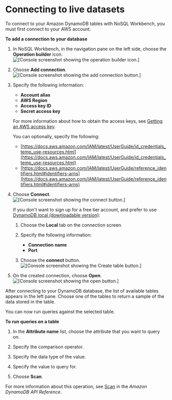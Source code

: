 # Connecting to live datasets<a name="workbench.querybuilder.connect"></a>

To connect to your Amazon DynamoDB tables with NoSQL Workbench, you must first connect to your AWS account\.

**To add a connection to your database**

1. In NoSQL Workbench, in the navigation pane on the left side, choose the **Operation builder** icon\.  
![\[Console screenshot showing the operation builder icon.\]](http://docs.aws.amazon.com/amazondynamodb/latest/developerguide/images/workbench/QueryBuilderChoose.png)

1. Choose **Add connection**\.  
![\[Console screenshot showing the add connection button.\]](http://docs.aws.amazon.com/amazondynamodb/latest/developerguide/images/workbench/QueryBuilderConnectToDynamoDBButton.png)

1. Specify the following information:
   + **Account alias**
   + **AWS Region**
   + **Access key ID**
   + **Secret access key**

   For more information about how to obtain the access keys, see [Getting an AWS access key](https://docs.aws.amazon.com/amazondynamodb/latest/developerguide/SettingUp.DynamoWebService.html#SettingUp.DynamoWebService.GetCredentials)\.

   You can optionally, specify the following:
   + [https://docs.aws.amazon.com/IAM/latest/UserGuide/id_credentials_temp_use-resources.html](https://docs.aws.amazon.com/IAM/latest/UserGuide/id_credentials_temp_use-resources.html)
   + [https://docs.aws.amazon.com/IAM/latest/UserGuide/reference_identifiers.html#identifiers-arns](https://docs.aws.amazon.com/IAM/latest/UserGuide/reference_identifiers.html#identifiers-arns)

1. Choose **Connect**\.  
![\[Console screenshot showing the connect button.\]](http://docs.aws.amazon.com/amazondynamodb/latest/developerguide/images/workbench/QueryBuilderConnect.png)

    If you don't want to sign up for a free tier account, and prefer to use [ DynamoDB local \(downloadable version\)](https://docs.aws.amazon.com/amazondynamodb/latest/developerguide/DynamoDBLocal.html): 

   1. Choose the **Local** tab on the connection screen\.

   1. Specify the following information:
      + **Connection name**
      + **Port**

   1. Choose the **connect** button\.  
![\[Console screenshot showing the Create table button.\]](http://docs.aws.amazon.com/amazondynamodb/latest/developerguide/images/workbench/QueryBuilderConnectLocal.png)

1. On the created connection, choose **Open**\.  
![\[Console screenshot showing the open button.\]](http://docs.aws.amazon.com/amazondynamodb/latest/developerguide/images/workbench/QueryBuilderOpenConnection.png)

After connecting to your DynamoDB database, the list of available tables appears in the left pane\. Choose one of the tables to return a sample of the data stored in the table\.

You can now run queries against the selected table\.

**To run queries on a table**

1. In the **Attribute name** list, choose the attribute that you want to query on\.

1. Specify the comparison operator\.

1. Specify the data type of the value\.

1. Specify the value to query for\.

1. Choose **Scan**\.

For more information about this operation, see [Scan](https://docs.aws.amazon.com/amazondynamodb/latest/APIReference/API_Scan.html) in the *Amazon DynamoDB API Reference*\.